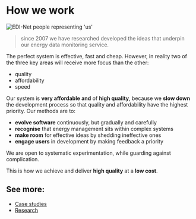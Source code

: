 # How we work

![EDI-Net people representing 'us'](images/edi-people.png)

> since 2007 we have researched developed the ideas that underpin our energy data monitoring service.

The perfect system is effective, fast and cheap. However, in reality two of the three key areas will receive more focus than the other:

- quality
- affordability
- speed

Our system is **very affordable** **and** of **high quality**, because we **slow down** the development process so that quality and affordability have the highest priority. Our methods are to:

- **evolve software** continuously, but gradually and carefully
- **recognise** that energy management sits within complex systems
- **make room** for effective ideas by shedding ineffective ones
- **engage users** in development by making feedback a priority

We are open to systematic experimentation, while guarding against complication.

This is how we achieve and deliver **high quality** at a **low cost**.

## See more:

- [Case studies](#page-4)
- [Research](#page-8)
